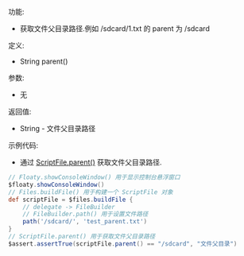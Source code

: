 功能:

+ 获取文件父目录路径.例如 /sdcard/1.txt 的 parent 为 /sdcard

定义:

+ String parent()

参数:

+ 无

返回值:

+ String - 文件父目录路径

示例代码:

+ 通过 [ScriptFile.parent()](/API/File/ScriptFile/README.md?id=parent) 获取文件父目录路径.

```groovy
// Floaty.showConsoleWindow() 用于显示控制台悬浮窗口
$floaty.showConsoleWindow()
// Files.buildFile() 用于构建一个 ScriptFile 对象
def scriptFile = $files.buildFile {
    // delegate -> FileBuilder
    // FileBuilder.path() 用于设置文件路径
    path('/sdcard/', 'test_parent.txt')
}
// ScriptFile.parent() 用于获取文件父目录路径
$assert.assertTrue(scriptFile.parent() == "/sdcard", "文件父目录")
```